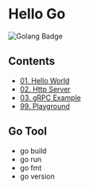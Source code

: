 # Hello Go
![Golang Badge](https://img.shields.io/badge/Language-Go-6AD7E5)

## Contents

- [01. Hello World](https://github.com/jayden-lee/hello-go/tree/master/01.%20Hello%20World)
- [02. Http Server](https://github.com/jayden-lee/hello-go/tree/master/02.%20Http%20Server)
- [03. gRPC Example](https://github.com/jayden-lee/hello-go/tree/master/03.%20gRPC%20Example)  
- [99. Playground](https://github.com/jayden-lee/hello-go/tree/master/99.%20Playground)

## Go Tool
- go build
- go run
- go fmt
- go version